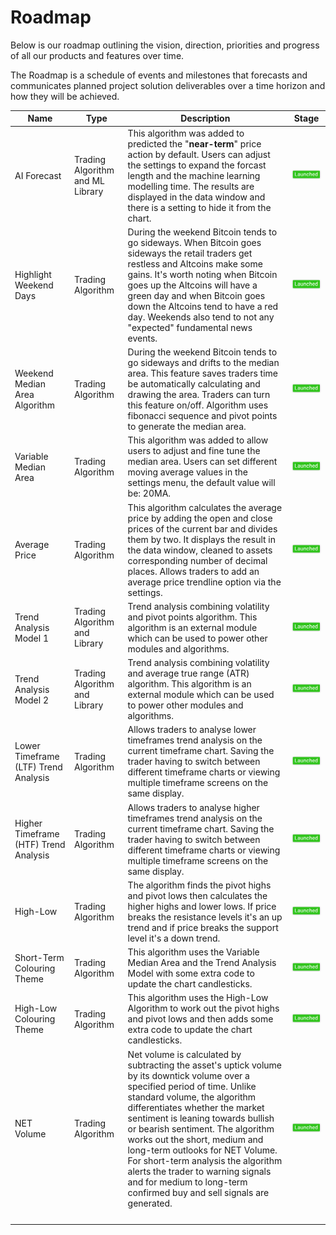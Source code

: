 # Roadmap

Below is our roadmap outlining the vision, direction, priorities and progress of all our products and features over time.

The Roadmap is a schedule of events and milestones that forecasts and communicates planned project solution deliverables over a time horizon and how they will be achieved.

<table>
    <thead>
        <tr>
            <th>Name</th>
            <th>Type</th>
            <th>Description</th>
            <th>Stage</th>
        </tr>
    </thead>
    <tbody>
        <tr>
            <td>AI Forecast</td>
            <td>Trading Algorithm and ML Library</td>
            <td>This algorithm was added to predicted the "<strong>near-term</strong>" price action by default.
                Users can adjust the settings to expand the forcast length and the machine learning modelling time.
                The results are displayed in the data window and there is a setting to hide it from the chart.</td>
            <td><img src="https://github.com/chartingshow/Documentation/blob/master/assets/images/roadmap/launched.png" alt="status"></td>
        </tr>
        <tr>
            <td>Highlight Weekend Days</td>
            <td>Trading Algorithm</td>
            <td>During the weekend Bitcoin tends to go sideways. When Bitcoin goes sideways the retail traders get restless and Altcoins make some gains.
                It's worth noting when Bitcoin goes up the Altcoins will have a green day and when Bitcoin goes down the Altcoins tend to have a red day.
                Weekends also tend to not any "expected" fundamental news events.</td>
            <td><img src="https://github.com/chartingshow/Documentation/blob/master/assets/images/roadmap/launched.png" alt="status"></td>
        </tr>
        <tr>
            <td>Weekend Median Area Algorithm</td>
            <td>Trading Algorithm</td>
            <td>During the weekend Bitcoin tends to go sideways and drifts to the median area.
                This feature saves traders time be automatically calculating and drawing the area.
                Traders can turn this feature on/off. Algorithm uses fibonacci sequence and pivot points to generate the median area.</td>
            <td><img src="https://github.com/chartingshow/Documentation/blob/master/assets/images/roadmap/launched.png" alt="status"></td>
        </tr>
        <tr>
            <td>Variable Median Area</td>
            <td>Trading Algorithm</td>
            <td>This algorithm was added to allow users to adjust and fine tune the median area. Users can set different moving average values in the settings menu, the default value will be: 20MA.</td>
            <td><img src="https://github.com/chartingshow/Documentation/blob/master/assets/images/roadmap/launched.png" alt="status"></td>
        </tr>
        <tr>
            <td>Average Price</td>
            <td>Trading Algorithm</td>
            <td>This algorithm calculates the average price by adding the open and close prices of the current bar and divides them by two. It displays the result in the data window, cleaned to assets corresponding number of decimal places. Allows traders to add an average price trendline option via the settings.</td>
            <td><img src="https://github.com/chartingshow/Documentation/blob/master/assets/images/roadmap/launched.png" alt="status"></td>
        </tr>
        <tr>
            <td>Trend Analysis Model 1</td>
            <td>Trading Algorithm and Library</td>
            <td>Trend analysis combining volatility and pivot points algorithm. This algorithm is an external module which can be used to power other modules and algorithms.</td>
            <td><img src="https://github.com/chartingshow/Documentation/blob/master/assets/images/roadmap/launched.png" alt="status"></td>
        </tr>
        <tr>
            <td>Trend Analysis Model 2</td>
            <td>Trading Algorithm and Library</td>
            <td>Trend analysis combining volatility and average true range (ATR) algorithm. This algorithm is an external module which can be used to power other modules and algorithms.</td>
            <td><img src="https://github.com/chartingshow/Documentation/blob/master/assets/images/roadmap/launched.png" alt="status"></td>
        </tr>
        <tr>
            <td>Lower Timeframe (LTF) Trend Analysis</td>
            <td>Trading Algorithm</td>
            <td>Allows traders to analyse lower timeframes trend analysis on the current timeframe chart. Saving the trader having to switch between different timeframe charts or viewing multiple timeframe screens on the same display.</td>
            <td><img src="https://github.com/chartingshow/Documentation/blob/master/assets/images/roadmap/launched.png" alt="status"></td>
        </tr>
        <tr>
            <td>Higher Timeframe (HTF) Trend Analysis</td>
            <td>Trading Algorithm</td>
            <td>Allows traders to analyse higher timeframes trend analysis on the current timeframe chart. Saving the trader having to switch between different timeframe charts or viewing multiple timeframe screens on the same display.</td>
            <td><img src="https://github.com/chartingshow/Documentation/blob/master/assets/images/roadmap/launched.png" alt="status"></td>
        </tr>
        <tr>
            <td>High-Low</td>
            <td>Trading Algorithm</td>
            <td>The algorithm finds the pivot highs and pivot lows then calculates the higher highs and lower lows. If price breaks the resistance levels it's an up trend and if price breaks the support level it's a down trend.</td>
            <td><img src="https://github.com/chartingshow/Documentation/blob/master/assets/images/roadmap/launched.png" alt="status"></td>
        </tr>
        <tr>
            <td>Short-Term Colouring Theme</td>
            <td>Trading Algorithm</td>
            <td>This algorithm uses the Variable Median Area and the Trend Analysis Model with some extra code to update the chart candlesticks.</td>
            <td><img src="https://github.com/chartingshow/Documentation/blob/master/assets/images/roadmap/launched.png" alt="status"></td>
        </tr>
        <tr>
            <td>High-Low Colouring Theme</td>
            <td>Trading Algorithm</td>
            <td>This algorithm uses the High-Low Algorithm to work out the pivot highs and pivot lows and then adds some extra code to update the chart candlesticks.</td>
            <td><img src="https://github.com/chartingshow/Documentation/blob/master/assets/images/roadmap/launched.png" alt="status"></td>
        </tr>       
        <tr>
            <td>NET Volume</td>
            <td>Trading Algorithm</td>
            <td>Net volume is calculated by subtracting the asset's uptick volume by its downtick volume over a specified period of time. Unlike standard volume, the algorithm differentiates whether the market sentiment is leaning towards bullish or bearish sentiment. The algorithm works out the short, medium and long-term outlooks for NET Volume. For short-term analysis the algorithm alerts the trader to warning signals and for medium to long-term confirmed buy and sell signals are generated.</td>
            <td><img src="https://github.com/chartingshow/Documentation/blob/master/assets/images/roadmap/launched.png" alt="status"></td>
        </tr>
        <tr>
            <td>&nbsp;</td>
            <td>&nbsp;</td>
            <td>&nbsp;</td>
            <td>&nbsp;</td>
        </tr>
    </tbody>
</table>

